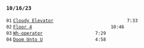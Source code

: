 ### `10/16/23`
`01` [`Cloudy Elevator`](cloudy-elevator.mp3)              `7:33`  
`02` [`Floor 4`](floor-4.mp3)               `10:46`  
`03` [`Wh-operator`](wh-operator.mp3)          `7:29`  
`04` [`Doom Unto U`](doom-unto-u.mp3)          `4:58`